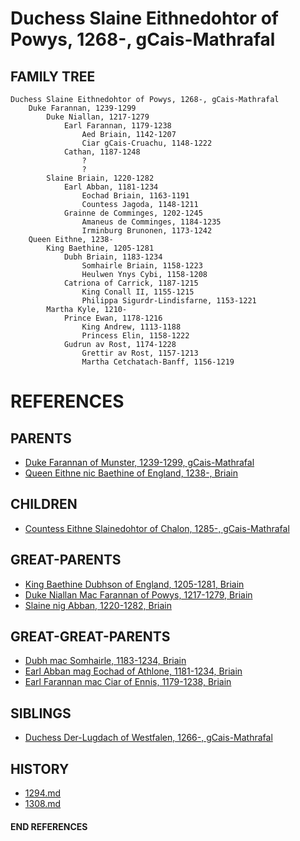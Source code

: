 # Duchess Slaine Eithnedohtor of Powys, 1268-, gCais-Mathrafal

## FAMILY TREE
```
Duchess Slaine Eithnedohtor of Powys, 1268-, gCais-Mathrafal
    Duke Farannan, 1239-1299
        Duke Niallan, 1217-1279
            Earl Farannan, 1179-1238
                Aed Briain, 1142-1207
                Ciar gCais-Cruachu, 1148-1222
            Cathan, 1187-1248
                ?
                ?
        Slaine Briain, 1220-1282
            Earl Abban, 1181-1234
                Eochad Briain, 1163-1191
                Countess Jagoda, 1148-1211
            Grainne de Comminges, 1202-1245
                Amaneus de Comminges, 1184-1235
                Irminburg Brunonen, 1173-1242
    Queen Eithne, 1238-
        King Baethine, 1205-1281
            Dubh Briain, 1183-1234
                Somhairle Briain, 1158-1223
                Heulwen Ynys Cybi, 1158-1208
            Catriona of Carrick, 1187-1215
                King Conall II, 1155-1215
                Philippa Sigurdr-Lindisfarne, 1153-1221
        Martha Kyle, 1210-
            Prince Ewan, 1178-1216
                King Andrew, 1113-1188
                Princess Elin, 1158-1222
            Gudrun av Rost, 1174-1228
                Grettir av Rost, 1157-1213
                Martha Cetchatach-Banff, 1156-1219
```


# REFERENCES

## PARENTS 
* [Duke Farannan of Munster, 1239-1299, gCais-Mathrafal](farannan_1239.md)
* [Queen Eithne nic Baethine of England, 1238-, Briain](eithne_nic_baethine_1238.md)

## CHILDREN 
* [Countess Eithne Slainedohtor of Chalon, 1285-, gCais-Mathrafal](eithne_slainedohtor_1285.md)

## GREAT-PARENTS 
* [King Baethine Dubhson of England, 1205-1281, Briain](baethine_dubhson_1205.md)
* [Duke Niallan Mac Farannan of Powys, 1217-1279, Briain](niallan_mac_farannan_1217.md)
* [Slaine nig Abban, 1220-1282, Briain](slaine_nig_abban_1220.md)

## GREAT-GREAT-PARENTS 
* [Dubh mac Somhairle, 1183-1234, Briain](dubh_mac_somhairle_1183.md)
* [Earl Abban mag Eochad of Athlone, 1181-1234, Briain](abban_mag_eochad_1181.md)
* [Earl Farannan mac Ciar of Ennis, 1179-1238, Briain](farannan_mac_ciar_1179.md)
## SIBLINGS

* [Duchess Der-Lugdach of Westfalen, 1266-, gCais-Mathrafal](der-lugdach_1266.md)
 
## HISTORY
* [1294.md](../h/1294.md)
* [1308.md](../h/1308.md)

#### END REFERENCES
